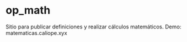 # op_math
Sitio para publicar definiciones y realizar cálculos matemáticos.
Demo: matematicas.caliope.xyx
